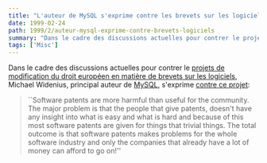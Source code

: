 ```yaml
---
title: "L'auteur de MySQL s'exprime contre les brevets sur les logiciels"
date: 1999-02-24
path: 1999/2/auteur-mysql-exprime-contre-brevets-logiciels
summary: "Dans le cadre des discussions actuelles pour contrer le projets de modification du droit européen en matière de brevets sur les logiciels, Michael Widenius, principal auteur de MySQL, s'exprime contre ce projet: ``Software patents are more harmful than useful for the community."
tags: ['Misc']
---
```


<P>
Dans le cadre des discussions actuelles pour contrer le <A HREF="http://www.freepatents.org/law/">projets de modification du
droit européen en matière de brevets sur les logiciels</A>, Michael
Widenius, principal auteur de <A HREF="http://www.mysql.com/">MySQL</A>,
s'exprime <A HREF="http://www.freepatents.org/adapt/mysql.html">contre
ce projet</A>:
</P>

<BLOCKQUOTE>
``Software patents are more harmful than useful for
the community.  The major problem is that the people that give patents,
doesn't have any insight into what is easy and what is hard and because
of this most software patents are given for things that trivial things.
The total outcome is that software patents makes problems for the whole
software industry and only the companies that already have a lot of
money can afford to go on!''
</BLOCKQUOTE>


